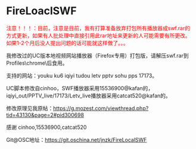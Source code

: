 FireLoaclSWF
============

<font color=red>注意！！！：目前，注意是目前，我有打算准备放弃打包所有播放器成swf.rar的方式更新，如果有人批处理中直接引用此rar地址来更新的人可能需要有所更改。如果1-2个月后没人提出问题的话可能就这样做了。。。</font>

我修改过的UC版本地视频网站播放器（Firefox专用）打包版，请解压swf.rar到Profiles\chrome\后食用。

支持的网站：youku ku6 iqiyi tudou letv pptv sohu pps 17173。

UC脚本修改自cinhoo，SWF播放器采用15536900@kafan的，iqiyi_out/PPTV_live/17173/Letv_live播放器采用catcat520@kafan的。

修改原理见我原帖：https://g.mozest.com/viewthread.php?tid=43130&page=2#pid300698

感谢 cinhoo,15536900,catcat520

Git@OSC地址：https://git.oschina.net/jnzk/FireLocalSWF